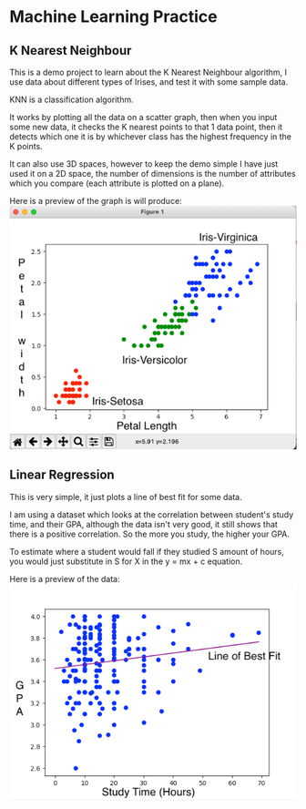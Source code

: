 # Machine Learning Practice

## K Nearest Neighbour
This is a demo project to learn about the K Nearest Neighbour algorithm, I use data about different types of Irises, and test it with some sample data.

KNN is a classification algorithm.

It works by plotting all the data on a scatter graph, then when you input some new data, it checks the K nearest points to that 1 data point, then it detects which one it is by whichever class has the highest frequency in the K points.

It can also use 3D spaces, however to keep the demo simple I have just used it on a 2D space, the number of dimensions is the number of attributes which you compare (each attribute is plotted on a plane).

Here is a preview of the graph is will produce:
![KNN Preview](https://github.com/AryaaSk/Machine-Learning/blob/main/K%20Nearest%20Neighbour/graph.png?raw=true)

## Linear Regression

This is very simple, it just plots a line of best fit for some data.

I am using a dataset which looks at the correlation between student's study time, and their GPA, although the data isn't very good, it still shows that there is a positive correlation. So the more you study, the higher your GPA.

To estimate where a student would fall if they studied S amount of hours, you would just substitute in S for X in the y = mx + c equation.

Here is a preview of the data:
![Linear Regression Graph](https://github.com/AryaaSk/Machine-Learning/blob/main/Linear%20Regression/Graph.png?raw=true) 
